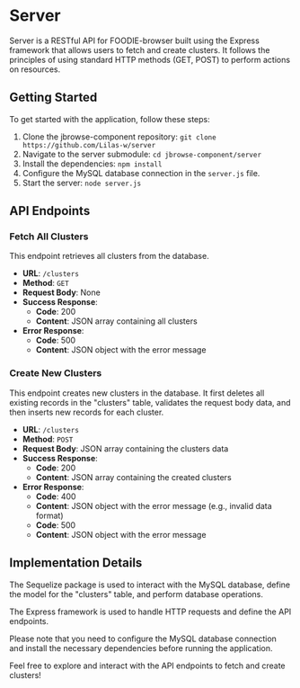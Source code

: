 # Server

Server is a RESTful API for FOODIE-browser built using the Express framework
that allows users to fetch and create clusters. It follows the principles of
using standard HTTP methods (GET, POST) to perform actions on resources.

## Getting Started

To get started with the application, follow these steps:

1. Clone the jbrowse-component repository:
   `git clone https://github.com/Lilas-w/server`
2. Navigate to the server submodule: `cd jbrowse-component/server`
3. Install the dependencies: `npm install`
4. Configure the MySQL database connection in the `server.js` file.
5. Start the server: `node server.js`

## API Endpoints

### Fetch All Clusters

This endpoint retrieves all clusters from the database.

- **URL**: `/clusters`
- **Method**: `GET`
- **Request Body**: None
- **Success Response**:
  - **Code**: 200
  - **Content**: JSON array containing all clusters
- **Error Response**:
  - **Code**: 500
  - **Content**: JSON object with the error message

### Create New Clusters

This endpoint creates new clusters in the database. It first deletes all
existing records in the "clusters" table, validates the request body data, and
then inserts new records for each cluster.

- **URL**: `/clusters`
- **Method**: `POST`
- **Request Body**: JSON array containing the clusters data
- **Success Response**:
  - **Code**: 200
  - **Content**: JSON array containing the created clusters
- **Error Response**:
  - **Code**: 400
  - **Content**: JSON object with the error message (e.g., invalid data format)
  - **Code**: 500
  - **Content**: JSON object with the error message

## Implementation Details

The Sequelize package is used to interact with the MySQL database, define the
model for the "clusters" table, and perform database operations.

The Express framework is used to handle HTTP requests and define the API
endpoints.

Please note that you need to configure the MySQL database connection and install
the necessary dependencies before running the application.

Feel free to explore and interact with the API endpoints to fetch and create
clusters!
